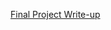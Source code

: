 [Final Project Write-up](https://mywentworth-my.sharepoint.com/:w:/g/personal/rauschj_wit_edu/EWBNkwO3vZRFg56W3EBznb4BnYRfJubRb6tUm5XPipdTTg?e=KPq3gj)
